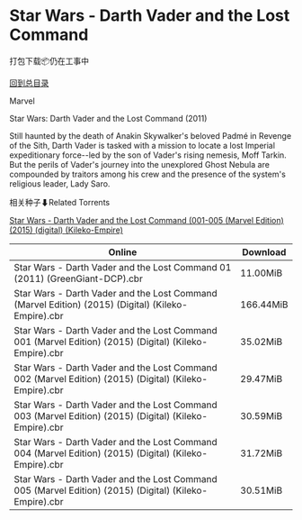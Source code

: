 # Star Wars - Darth Vader and the Lost Command

打包下载📦仍在工事中

[回到总目录](/Catalogs.md)

Marvel

Star Wars: Darth Vader and the Lost Command (2011)

Still haunted by the death of Anakin Skywalker's beloved Padmé in Revenge of the Sith, Darth Vader is tasked with a mission to locate a lost Imperial expeditionary force--led by the son of Vader's rising nemesis, Moff Tarkin. But the perils of Vader's journey into the unexplored Ghost Nebula are compounded by traitors among his crew and the presence of the system's religious leader, Lady Saro.





相关种子⬇Related Torrents

[Star Wars - Darth Vader and the Lost Command (001-005 (Marvel Edition) (2015) (digital) (Kileko-Empire)](https://github.com/alicewish/markdown/blob/master/torrent/Star-Wars---Darth-Vader-and-the-Lost-Command--001-005--Marvel-Edition---2015---digital---Kileko-Empire.md)

Online | Download
--- | ---
Star Wars - Darth Vader and the Lost Command 01 (2011) (GreenGiant-DCP).cbr | 11.00MiB
Star Wars - Darth Vader and the Lost Command (Marvel Edition) (2015) (Digital) (Kileko-Empire).cbr | 166.44MiB
Star Wars - Darth Vader and the Lost Command 001 (Marvel Edition) (2015) (Digital) (Kileko-Empire).cbr | 35.02MiB
Star Wars - Darth Vader and the Lost Command 002 (Marvel Edition) (2015) (Digital) (Kileko-Empire).cbr | 29.47MiB
Star Wars - Darth Vader and the Lost Command 003 (Marvel Edition) (2015) (Digital) (Kileko-Empire).cbr | 30.59MiB
Star Wars - Darth Vader and the Lost Command 004 (Marvel Edition) (2015) (Digital) (Kileko-Empire).cbr | 31.72MiB
Star Wars - Darth Vader and the Lost Command 005 (Marvel Edition) (2015) (Digital) (Kileko-Empire).cbr | 30.51MiB